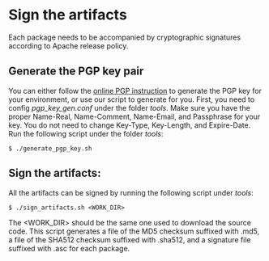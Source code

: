 <!--
#
# Licensed to the Apache Software Foundation (ASF) under one or more
# contributor license agreements.  See the NOTICE file distributed with
# this work for additional information regarding copyright ownership.
# The ASF licenses this file to You under the Apache License, Version 2.0
# (the "License"); you may not use this file except in compliance with
# the License.  You may obtain a copy of the License at
#
#     http://www.apache.org/licenses/LICENSE-2.0
#
# Unless required by applicable law or agreed to in writing, software
# distributed under the License is distributed on an "AS IS" BASIS,
# WITHOUT WARRANTIES OR CONDITIONS OF ANY KIND, either express or implied.
# See the License for the specific language governing permissions and
# limitations under the License.
#
-->

# Sign the artifacts

Each package needs to be accompanied by cryptographic signatures according to Apache release policy.

## Generate the PGP key pair

You can either follow the [online PGP instruction](https://support.symantec.com/en_US/article.HOWTO41935.html) to generate the PGP key for your environment, or use our script to
generate for you. First, you need to config _pgp_key_gen.conf_ under the folder _tools_. Make sure you have the proper
Name-Real, Name-Comment, Name-Email, and Passphrase for your key. You do not need to change Key-Type, Key-Length, and
Expire-Date. Run the following script under the folder _tools_:

```
$ ./generate_pgp_key.sh
```

## Sign the artifacts:

All the artifacts can be signed by running the following script under _tools_:

```
$ ./sign_artifacts.sh <WORK_DIR>
```

The <WORK_DIR> should be the same one used to download the source code. This script generates a file of the MD5 checksum suffixed with .md5,
a file of the SHA512 checksum suffixed with .sha512, and a signature file suffixed with .asc for each package.
